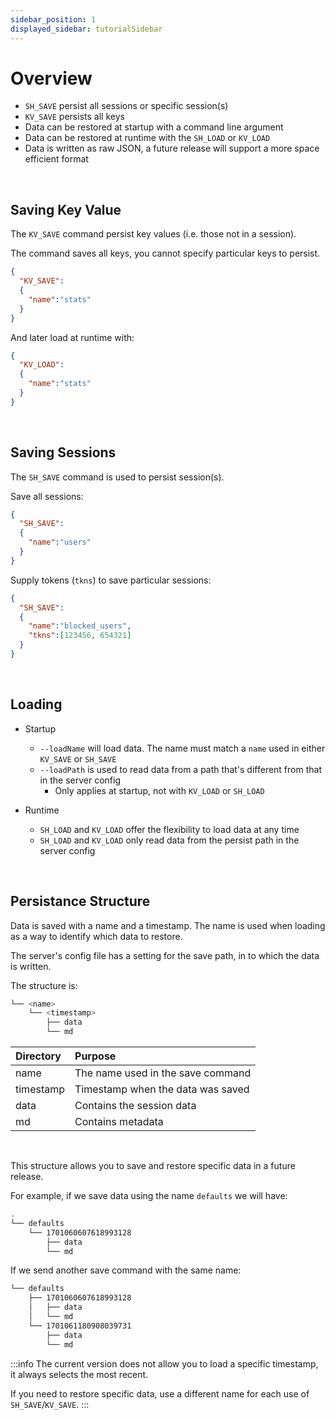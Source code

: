 ```yaml
---
sidebar_position: 1
displayed_sidebar: tutorialSidebar
---
```


# Overview

- `SH_SAVE` persist all sessions or specific session(s)
- `KV_SAVE` persists all keys
- Data can be restored at startup with a command line argument
- Data can be restored at runtime with the `SH_LOAD` or `KV_LOAD`
- Data is written as raw JSON, a future release will support a more space efficient format

<br/>

## Saving Key Value
The `KV_SAVE` command persist key values (i.e. those not in a session).

The command saves all keys, you cannot specify particular keys to persist.

```json
{
  "KV_SAVE":
  {
    "name":"stats"
  }
}
```

And later load at runtime with:
```json
{
  "KV_LOAD":
  {
    "name":"stats"
  }
}
```


<br/>

## Saving Sessions
The `SH_SAVE` command is used to persist session(s).

Save all sessions:

```json title='Save all sessions'
{
  "SH_SAVE":
  {
    "name":"users"
  }
}
```

Supply tokens (`tkns`) to save particular sessions:

```json title="Save two sessions"
{
  "SH_SAVE":
  {
    "name":"blocked_users",
    "tkns":[123456, 654321]
  }
}
```


<br/>

## Loading

- Startup
  - `--loadName` will load data. The name must match a `name` used in either `KV_SAVE` or `SH_SAVE`
  - `--loadPath` is used to read data from a path that's different from that in the server config
    - Only applies at startup, not with `KV_LOAD` or `SH_LOAD`

- Runtime
  - `SH_LOAD` and `KV_LOAD` offer the flexibility to load data at any time
  - `SH_LOAD` and `KV_LOAD` only read data from the persist path in the server config


<br/>

## Persistance Structure
Data is saved with a name and a timestamp. The name is used when loading as a way to identify which data to restore.

The server's config file has a setting for the save path, in to which the data is written.

The structure is:

```bash
└── <name>
    └── <timestamp>
        ├── data
        └── md
```

|Directory|Purpose|
|:---|:---|
|name|The name used in the save command|
|timestamp|Timestamp when the data was saved|
|data|Contains the session data|
|md|Contains metadata|

<br/>

This structure allows you to save and restore specific data in a future release.

For example, if we save data using the name `defaults` we will have:

```bash
.
└── defaults
    └── 1701060607618993128
        ├── data
        └── md
```

If we send another save command with the same name:

```bash
└── defaults
    ├── 1701060607618993128
    │   ├── data
    │   └── md
    └── 1701061180908039731
        ├── data
        └── md
```

:::info
The current version does not allow you to load a specific timestamp, it always selects the most recent. <br/>

If you need to restore specific data, use a different name for each use of `SH_SAVE`/`KV_SAVE`.
:::
